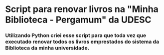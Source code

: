 # Script para renovar livros na "Minha Biblioteca - Pergamum" da UDESC
### Utilizando Python criei esse script para que toda vez que executado renovar todos os livros emprestados do sistema da Biblioteca da minha universidade.
